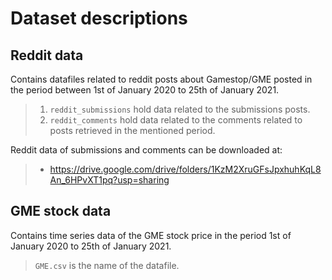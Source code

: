 # Dataset descriptions

## Reddit data

Contains datafiles related to reddit posts about Gamestop/GME posted in the period between 1st of January 2020 to 25th of January 2021.
> 1. `reddit_submissions` hold data related to the submissions posts.
> 2. `reddit_comments` hold data related to the comments related to posts retrieved in the mentioned period.

Reddit data of submissions and comments can be downloaded at:
> - https://drive.google.com/drive/folders/1KzM2XruGFsJpxhuhKqL8An_6HPvXT1pq?usp=sharing 

## GME stock data

Contains time series data of the GME stock price in the period 1st of January 2020 to 25th of January 2021.
> `GME.csv` is the name of the datafile.
